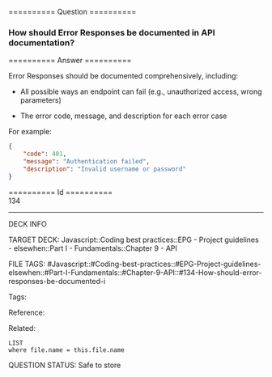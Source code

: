 ========== Question ==========  

### How should Error Responses be documented in API documentation?  

========== Answer ==========  

Error Responses should be documented comprehensively, including:

-   All possible ways an endpoint can fail (e.g., unauthorized access, wrong parameters)

-   The error code, message, and description for each error case

For example:

```json
{
    "code": 401,
    "message": "Authentication failed",
    "description": "Invalid username or password"
}
```

========== Id ==========  
134

---

DECK INFO

TARGET DECK: Javascript::Coding best practices::EPG - Project guidelines - elsewhen::Part I - Fundamentals::Chapter 9 - API

FILE TAGS: #Javascript::#Coding-best-practices::#EPG-Project-guidelines-elsewhen::#Part-I-Fundamentals::#Chapter-9-API::#134-How-should-error-responses-be-documented-i

Tags:

Reference:

Related:

```dataview
LIST
where file.name = this.file.name
```

QUESTION STATUS: Safe to store
